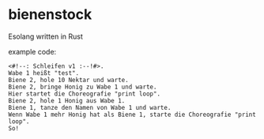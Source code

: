 # bienenstock
 Esolang written in Rust


example code:

	<#!--: Schleifen v1 :--!#>.
	Wabe 1 heißt "test".
	Biene 2, hole 10 Nektar und warte.
	Biene 2, bringe Honig zu Wabe 1 und warte.
	Hier startet die Choreografie "print loop".
	Biene 2, hole 1 Honig aus Wabe 1.
	Biene 1, tanze den Namen von Wabe 1 und warte.
	Wenn Wabe 1 mehr Honig hat als Biene 1, starte die Choreografie "print loop".
	So!
